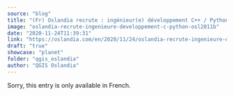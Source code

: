 ```yaml
---
source: "blog"
title: "(Fr) Oslandia recrute : ingénieur(e) développement C++ / Python &#8211; OSL2011B"
image: "oslandia-recrute-ingenieure-developpement-c-python-osl2011b"
date: "2020-11-24T11:39:31"
link: "https://oslandia.com/en/2020/11/24/oslandia-recrute-ingenieure-developpement-c-python-osl2011b/"
draft: "true"
showcase: "planet"
folder: "qgis_oslandia"
author: "QGIS Oslandia"
---
```


Sorry, this entry is only available in French.
